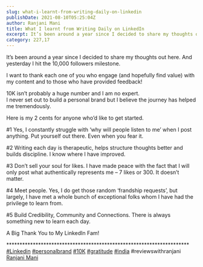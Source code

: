 ```yaml
---
slug: what-i-learnt-from-writing-daily-on-linkedin
publishDate: 2021-08-10T05:25:04Z
author: Ranjani Mani
title: What I learnt from Writing Daily on LinkedIn 
excerpt: It’s been around a year since I decided to share my thoughts out here. And yesterday I hit the 10,000 followers milestone. I want to thank each one of you who engage (and hopefully find value) with my content and to those who have provided feedback! 10K isn’t probably a huge number and I am  ... 
category: 227,17
---
```


It’s been around a year since I decided to share my thoughts out here. And yesterday I hit the 10,000 followers milestone.  
  
I want to thank each one of you who engage (and hopefully find value) with my content and to those who have provided feedback!  
  
10K isn’t probably a huge number and I am no expert.  
I never set out to build a personal brand but I believe the journey has helped me tremendously.  
  
Here is my 2 cents for anyone who’d like to get started.  
  
#1 Yes, I constantly struggle with ‘why will people listen to me’ when I post anything. Put yourself out there. Even when you fear it.  
  
#2 Writing each day is therapeutic, helps structure thoughts better and builds discipline. I know where I have improved.  
  
#3 Don’t sell your soul for likes. I have made peace with the fact that I will only post what authentically represents me – 7 likes or 300\. It doesn’t matter.  
  
#4 Meet people. Yes, I do get those random ‘frandship requests’, but largely, I have met a whole bunch of exceptional folks whom I have had the privilege to learn from.  
  
#5 Build Credibility, Community and Connections. There is always something new to learn each day.  
  
A Big Thank You to My LinkedIn Fam!  
  
\*\*\*\*\*\*\*\*\*\*\*\*\*\*\*\*\*\*\*\*\*\*\*\*\*\*\*\*\*\*\*\*\*\*\*\*\*\*\*\*\*\*\*\*\*\*\*\*\*\*\*\*\*\*\*\*\*\*\*\*\*\*\*\*\*\*\*\*\*  
[#Linkedin](https://www.linkedin.com/feed/hashtag/?keywords=linkedin&highlightedUpdateUrns=urn%3Ali%3Aactivity%3A6830728613768388608) [#personalbrand](https://www.linkedin.com/feed/hashtag/?keywords=personalbrand&highlightedUpdateUrns=urn%3Ali%3Aactivity%3A6830728613768388608) [#10K](https://www.linkedin.com/feed/hashtag/?keywords=10k&highlightedUpdateUrns=urn%3Ali%3Aactivity%3A6830728613768388608) [#gratitude](https://www.linkedin.com/feed/hashtag/?keywords=gratitude&highlightedUpdateUrns=urn%3Ali%3Aactivity%3A6830728613768388608) [#india](https://www.linkedin.com/feed/hashtag/?keywords=india&highlightedUpdateUrns=urn%3Ali%3Aactivity%3A6830728613768388608) #reviewswithranjani  
[Ranjani Mani](https://www.linkedin.com/in/ACoAAAJIsPgBPvMBMninhMqM-rfOAQgdirEW63k)